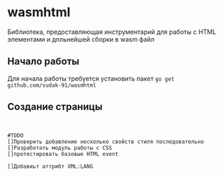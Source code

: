 # wasmhtml
Библиотека, предоставляющая инструментарий для работы с HTML элементами и дпльнейшей сборки в wasm файл

## Начало работы
Для начала работы требуется установить пакет
`go get github.com/sudak-91/wasmhtml`

## Создание страницы

```


#TODO
[]Проверить добавление несколько свойств стиля последовательно
[]Разработать модуль работы с CSS
[]протестировать базовые HTML event

[]Добавиьт аттрибт XML:LANG